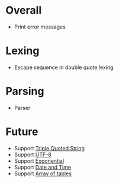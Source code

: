 # Overall

* Print error messages

# Lexing

* Escape sequence in double quote lexing

# Parsing

* Parser

# Future

* Support [Triple Quoted String](https://toml.io/en/v1.0.0#string)
* Support [UTF-8](https://toml.io/en/v1.0.0#spec)
* Support [Exponential](https://toml.io/en/v1.0.0#float)
* Support [Date and Time](https://toml.io/en/v1.0.0#offset-date-time)
* Support [Array of tables](https://toml.io/en/v1.0.0#array-of-tables)

